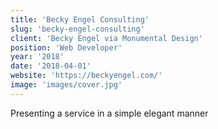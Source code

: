 ```yaml
---
title: 'Becky Engel Consulting'
slug: 'becky-engel-consulting'
client: 'Becky Engel via Monumental Design'
position: 'Web Developer'
year: '2018'
date: '2018-04-01'
website: 'https://beckyengel.com/'
image: 'images/cover.jpg'
---
```


Presenting a service in a simple elegant manner
